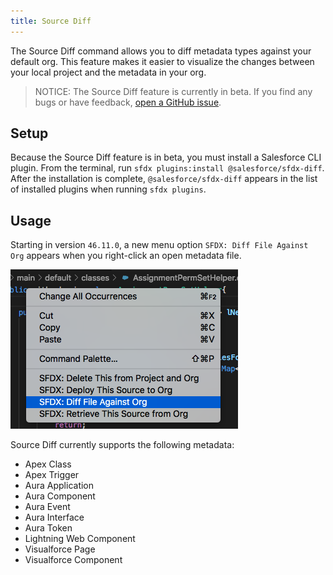 ```yaml
---
title: Source Diff
---
```


The Source Diff command allows you to diff metadata types against your default org. This feature makes it easier to visualize the changes between your local project and the metadata in your org.

> NOTICE: The Source Diff feature is currently in beta. If you find any bugs or have feedback, [open a GitHub issue](../bugs-and-feedback).

## Setup

Because the Source Diff feature is in beta, you must install a Salesforce CLI plugin. From the terminal, run `sfdx plugins:install @salesforce/sfdx-diff`.
After the installation is complete, `@salesforce/sfdx-diff` appears in the list of installed plugins when running `sfdx plugins`.

## Usage

Starting in version `46.11.0`, a new menu option `SFDX: Diff File Against Org` appears when you right-click an open metadata file.

![Source Diff command](../../images/source_diff.png)

Source Diff currently supports the following metadata:

- Apex Class
- Apex Trigger
- Aura Application
- Aura Component
- Aura Event
- Aura Interface
- Aura Token
- Lightning Web Component
- Visualforce Page
- Visualforce Component

